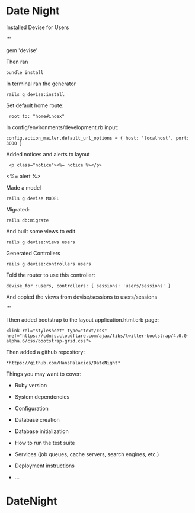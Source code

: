 # Date Night 


Installed Devise for Users 

'''

gem 'devise'

Then ran 

	bundle install

In terminal ran the generator

	rails g devise:install

Set default home route:

	 root to: "home#index"

In config/environments/development.rb input:

	config.action_mailer.default_url_options = { host: 'localhost', port: 3000 }

Added notices and alerts to layout

	 <p class="notice"><%= notice %></p>

   <p class="alert"><%= alert %></p>

 Made a model

	rails g devise MODEL

Migrated:

	rails db:migrate 

And built some views to edit     

	rails g devise:views users   

Generated Controllers

	rails g devise:controllers users

Told the router to use this controller:

	devise_for :users, controllers: { sessions: 'users/sessions' }

 And copied the views from devise/sessions to users/sessions

'''

I then added bootstrap to the layout application.html.erb page:

	<link rel="stylesheet" type="text/css" href="https://cdnjs.cloudflare.com/ajax/libs/twitter-bootstrap/4.0.0-alpha.6/css/bootstrap-grid.css">



Then added a github repository: 

	*https://github.com/HansPalacios/DateNight*

Things you may want to cover:


* Ruby version

* System dependencies

* Configuration

* Database creation

* Database initialization

* How to run the test suite

* Services (job queues, cache servers, search engines, etc.)

* Deployment instructions

* ...
# DateNight
